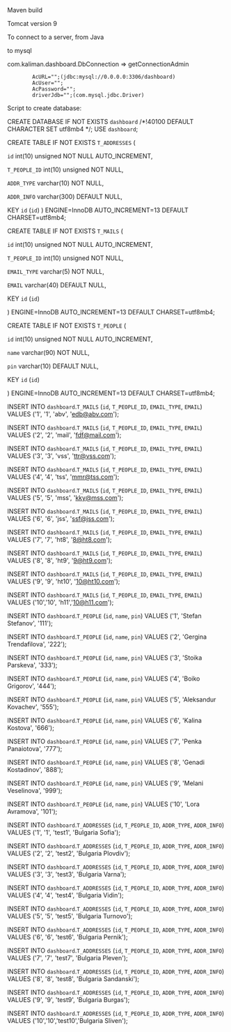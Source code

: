 Maven build

Tomcat version 9

To connect to a server, from Java

to mysql

com.kaliman.dashboard.DbConnection => getConnectionAdmin

			AcURL="";(jdbc:mysql://0.0.0.0:3306/dashboard)
			AcUser="";
			AcPassword="";
			driverJdb="";(com.mysql.jdbc.Driver)
      
Script to create database:      
      

CREATE DATABASE IF NOT EXISTS `dashboard` /*!40100 DEFAULT CHARACTER SET utf8mb4 */;
USE `dashboard`;

CREATE TABLE IF NOT EXISTS `T_ADDRESSES` (

  `id` int(10) unsigned NOT NULL AUTO_INCREMENT,
  
  `T_PEOPLE_ID` int(10) unsigned NOT NULL,
  
  `ADDR_TYPE` varchar(10) NOT NULL,
  
  `ADDR_INFO` varchar(300) DEFAULT NULL,
  
  KEY `id` (`id`)
) 
ENGINE=InnoDB AUTO_INCREMENT=13 DEFAULT CHARSET=utf8mb4;
 

CREATE TABLE IF NOT EXISTS `T_MAILS` (

  `id` int(10) unsigned NOT NULL AUTO_INCREMENT,
  
  `T_PEOPLE_ID` int(10) unsigned NOT NULL,
  
  `EMAIL_TYPE` varchar(5) NOT NULL,
  
  `EMAIL` varchar(40) DEFAULT NULL,
  
  KEY `id` (`id`)
  
) 
ENGINE=InnoDB AUTO_INCREMENT=13 DEFAULT CHARSET=utf8mb4;
 

CREATE TABLE IF NOT EXISTS `T_PEOPLE` (

  `id` int(10) unsigned NOT NULL AUTO_INCREMENT,
  
  `name` varchar(90) NOT NULL,
  
  `pin` varchar(10) DEFAULT NULL,
  
  KEY `id` (`id`)
  
) 
ENGINE=InnoDB AUTO_INCREMENT=13 DEFAULT CHARSET=utf8mb4;
 
INSERT INTO `dashboard`.`T_MAILS` (`id`, `T_PEOPLE_ID`, `EMAIL_TYPE`, `EMAIL`) VALUES ('1', '1', 'abv', 'edb@abv.com');

INSERT INTO `dashboard`.`T_MAILS` (`id`, `T_PEOPLE_ID`, `EMAIL_TYPE`, `EMAIL`) VALUES ('2', '2', 'mail', 'fdf@mail.com');

INSERT INTO `dashboard`.`T_MAILS` (`id`, `T_PEOPLE_ID`, `EMAIL_TYPE`, `EMAIL`) VALUES ('3', '3', 'vss', 'ttr@vss.com');

INSERT INTO `dashboard`.`T_MAILS` (`id`, `T_PEOPLE_ID`, `EMAIL_TYPE`, `EMAIL`) VALUES ('4', '4', 'tss', 'mmr@tss.com');

INSERT INTO `dashboard`.`T_MAILS` (`id`, `T_PEOPLE_ID`, `EMAIL_TYPE`, `EMAIL`) VALUES ('5', '5', 'mss', 'kky@mss.com');

INSERT INTO `dashboard`.`T_MAILS` (`id`, `T_PEOPLE_ID`, `EMAIL_TYPE`, `EMAIL`) VALUES ('6', '6', 'jss', 'ssf@jss.com');

INSERT INTO `dashboard`.`T_MAILS` (`id`, `T_PEOPLE_ID`, `EMAIL_TYPE`, `EMAIL`) VALUES ('7', '7', 'ht8', '8@ht8.com');

INSERT INTO `dashboard`.`T_MAILS` (`id`, `T_PEOPLE_ID`, `EMAIL_TYPE`, `EMAIL`) VALUES ('8', '8', 'ht9', '9@ht9.com');

INSERT INTO `dashboard`.`T_MAILS` (`id`, `T_PEOPLE_ID`, `EMAIL_TYPE`, `EMAIL`) VALUES ('9', '9', 'ht10', '10@ht10.com');

INSERT INTO `dashboard`.`T_MAILS` (`id`, `T_PEOPLE_ID`, `EMAIL_TYPE`, `EMAIL`) VALUES ('10','10', 'h11','10@h11.com');

INSERT INTO `dashboard`.`T_PEOPLE` (`id`, `name`, `pin`) VALUES ('1', 'Stefan Stefanov', '111');

INSERT INTO `dashboard`.`T_PEOPLE` (`id`, `name`, `pin`) VALUES ('2', 'Gergina Trendafilova', '222');

INSERT INTO `dashboard`.`T_PEOPLE` (`id`, `name`, `pin`) VALUES ('3', 'Stoika Parskeva', '333');

INSERT INTO `dashboard`.`T_PEOPLE` (`id`, `name`, `pin`) VALUES ('4', 'Boiko Grigorov', '444');

INSERT INTO `dashboard`.`T_PEOPLE` (`id`, `name`, `pin`) VALUES ('5', 'Aleksandur Kovachev', '555');

INSERT INTO `dashboard`.`T_PEOPLE` (`id`, `name`, `pin`) VALUES ('6', 'Kalina Kostova', '666');

INSERT INTO `dashboard`.`T_PEOPLE` (`id`, `name`, `pin`) VALUES ('7', 'Penka Panaiotova', '777');

INSERT INTO `dashboard`.`T_PEOPLE` (`id`, `name`, `pin`) VALUES ('8', 'Genadi Kostadinov', '888');

INSERT INTO `dashboard`.`T_PEOPLE` (`id`, `name`, `pin`) VALUES ('9', 'Melani Veselinova', '999');

INSERT INTO `dashboard`.`T_PEOPLE` (`id`, `name`, `pin`) VALUES ('10', 'Lora Avramova', '101');

INSERT INTO `dashboard`.`T_ADDRESSES` (`id`, `T_PEOPLE_ID`, `ADDR_TYPE`, `ADDR_INFO`) VALUES ('1', '1', 'test1', 'Bulgaria Sofia');

INSERT INTO `dashboard`.`T_ADDRESSES` (`id`, `T_PEOPLE_ID`, `ADDR_TYPE`, `ADDR_INFO`) VALUES ('2', '2', 'test2', 'Bulgaria Plovdiv');

INSERT INTO `dashboard`.`T_ADDRESSES` (`id`, `T_PEOPLE_ID`, `ADDR_TYPE`, `ADDR_INFO`) VALUES ('3', '3', 'test3', 'Bulgaria Varna');

INSERT INTO `dashboard`.`T_ADDRESSES` (`id`, `T_PEOPLE_ID`, `ADDR_TYPE`, `ADDR_INFO`) VALUES ('4', '4', 'test4', 'Bulgaria Vidin');

INSERT INTO `dashboard`.`T_ADDRESSES` (`id`, `T_PEOPLE_ID`, `ADDR_TYPE`, `ADDR_INFO`) VALUES ('5', '5', 'test5', 'Bulgaria Turnovo');

INSERT INTO `dashboard`.`T_ADDRESSES` (`id`, `T_PEOPLE_ID`, `ADDR_TYPE`, `ADDR_INFO`) VALUES ('6', '6', 'test6', 'Bulgaria Pernik');

INSERT INTO `dashboard`.`T_ADDRESSES` (`id`, `T_PEOPLE_ID`, `ADDR_TYPE`, `ADDR_INFO`) VALUES ('7', '7', 'test7', 'Bulgaria Pleven');

INSERT INTO `dashboard`.`T_ADDRESSES` (`id`, `T_PEOPLE_ID`, `ADDR_TYPE`, `ADDR_INFO`) VALUES ('8', '8', 'test8', 'Bulgaria Sandanski');

INSERT INTO `dashboard`.`T_ADDRESSES` (`id`, `T_PEOPLE_ID`, `ADDR_TYPE`, `ADDR_INFO`) VALUES ('9', '9', 'test9', 'Bulgaria Burgas');

INSERT INTO `dashboard`.`T_ADDRESSES` (`id`, `T_PEOPLE_ID`, `ADDR_TYPE`, `ADDR_INFO`) VALUES ('10','10','test10','Bulgaria Sliven');



